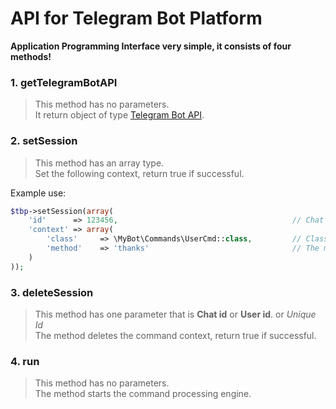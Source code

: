 # API for Telegram Bot Platform

**Application Programming Interface very simple, it consists of four methods!**

### 1. getTelegramBotAPI

> This method has no parameters. <br />
> It return object of type [Telegram Bot API](https://github.com/jungle-bay/telegram-bot-api).

### 2. setSession

> This method has an array type. <br />
> Set the following context, return true if successful.

Example use:

```php
$tbp->setSession(array(
    'id'      => 123456,                                       // Chat id or User id or Unique Id. (string|integer)
    'context' => array(
        'class'     => \MyBot\Commands\UserCmd::class,         // Class the following commands.    (string)
        'method'    => 'thanks'                                // The method you need to run.      (string)
    )
));
```

### 3. deleteSession

> This method has one parameter that is **Chat id** or **User id**. or *Unique Id* <br />
> The method deletes the command context, return true if successful.

### 4. run

> This method has no parameters. <br />
> The method starts the command processing engine.
